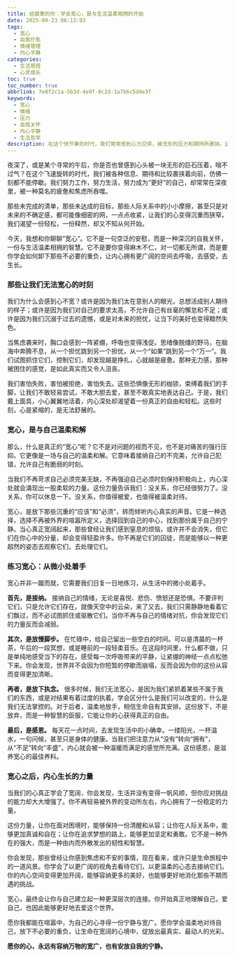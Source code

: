 ```yaml
---
title: 给疲惫的你：学会宽心，是与生活温柔相拥的开始
date: 2025-09-23 06:13:03
tags:
  - 宽心
  - 自我疗愈
  - 情绪管理
  - 内心平静
categories:
  - 生活感悟
  - 心灵成长
toc: true
toc_number: true
abbrlink: 7e8f2c1a-5b3d-4e9f-8c2d-1a7b6c5d4e3f
keywords:
  - 宽心
  - 情绪
  - 压力
  - 自我关怀
  - 内心平静
  - 生活哲学
description: 在这个快节奏的时代，我们常常感到心力交瘁，被无形的压力和期待所裹挟。这篇文章是一份温柔的邀请，邀请你停下脚步，感受内心的疲惫，并学习如何为自己“宽心”。它将带你深入探讨那些让我们无法平静的时刻，理解宽心并非逃避，而是与自我温柔和解的过程。通过细腻的心理描绘和真挚的情感共鸣，我们一同探索如何从微小处着手，练习这份宝贵的内心智慧，最终寻得一份由内而外生长的力量与宁静。
---
```


夜深了，或是某个寻常的午后，你是否也曾感到心头被一块无形的巨石压着，喘不过气？在这个飞速旋转的时代，我们被各种信息、期待和比较裹挟着向前，仿佛一刻都不能停歇。我们努力工作，努力生活，努力成为“更好”的自己，却常常在深夜里，被一种莫名的疲惫和焦虑所吞噬。

那些未完成的清单，那些未达成的目标，那些人际关系中的小小摩擦，甚至只是对未来的不确定感，都可能像细密的网，一点点收紧，让我们的心变得沉重而狭窄。我们渴望一份轻松，一份释然，却又不知从何开始。

今天，我想和你聊聊“宽心”。它不是一句空泛的安慰，而是一种深沉的自我关怀，一份与生活温柔相拥的智慧。它不是要你变得麻木不仁，对一切都无所谓，而是要你学会如何卸下那些不必要的重负，让内心拥有更广阔的空间去呼吸，去感受，去生长。

### 那些让我们无法宽心的时刻

我们为什么会感到心不宽？或许是因为我们太在意别人的眼光，总想活成别人期待的样子；或许是因为我们对自己的要求太高，不允许自己有丝毫的懈怠和不足；或许是因为我们沉溺于过去的遗憾，或是对未来的担忧，让当下的美好也变得黯然失色。

当焦虑袭来时，胸口会感到一阵紧绷，呼吸也变得浅促。思绪像脱缰的野马，在脑海中奔腾不息，从一个担忧跳到另一个担忧，从一个“如果”跳到另一个“万一”。我们试图抓住它们，控制它们，却发现越是挣扎，心就越是疲惫。那种无力感，那种被困住的感觉，是如此真实而又令人沮丧。

我们害怕失败，害怕被拒绝，害怕失去。这些恐惧像无形的枷锁，束缚着我们的手脚，让我们不敢轻易尝试，不敢大胆去爱，甚至不敢真实地表达自己。于是，我们戴上面具，小心翼翼地活着，内心深处却渴望着一份真正的自由和轻松。这些时刻，心是紧缩的，是无法舒展的。

### 宽心，是与自己温柔和解

那么，什么是真正的“宽心”呢？它不是对问题的视而不见，也不是对痛苦的强行压抑。它更像是一场与自己的温柔和解。它意味着接纳自己的不完美，允许自己犯错，允许自己有脆弱的时刻。

当我们不再苛求自己必须完美无缺，不再强迫自己必须时刻保持积极向上，内心深处就会涌现出一股柔软的力量。这份力量告诉我们：没关系，你已经很努力了。没关系，你可以休息一下。没关系，你值得被爱，也值得被温柔对待。

宽心，是放下那些沉重的“应该”和“必须”，转而倾听内心真实的声音。它是一种选择，选择不再被外界的喧嚣所定义，选择回到自己的中心，找到那份属于自己的宁静。当心真正宽阔起来，那些曾经让我们感到窒息的烦恼，或许并不会消失，但它们在你心中的分量，却会变得轻盈许多。你不再是它们的囚徒，而是能够以一种更超然的姿态去观察它们，去处理它们。

### 练习宽心：从微小处着手

宽心并非一蹴而就，它需要我们日复一日地练习，从生活中的微小处着手。

**首先，是接纳。** 接纳自己的情绪，无论是喜悦、悲伤、愤怒还是恐惧。不要评判它们，只是允许它们存在。就像天空中的云朵，来了又去，我们只需静静地看着它们飘过，而不必试图抓住或驱散它们。当你不再与自己的情绪对抗，你会发现它们的力量反而会减弱。

**其次，是放慢脚步。** 在忙碌中，给自己留出一些空白的时间。可以是清晨的一杯茶，午后的一段冥想，或是睡前的一段轻柔音乐。在这段时间里，什么都不做，只是单纯地感受当下的存在。感受每一次呼吸带来的平静，让紧绷的神经一点点松弛下来。你会发现，世界并不会因为你短暂的停歇而崩塌，反而会因为你的这份从容而变得更加清晰。

**再者，是放下执念。** 很多时候，我们无法宽心，是因为我们紧抓着某些不属于我们的东西，或是对结果有着过度的执着。学会区分什么是我们可以改变的，什么是我们无法掌控的。对于后者，温柔地放手，相信生命自有其安排。这份放下，不是放弃，而是一种智慧的臣服，它能让你的心获得真正的自由。

**最后，是感恩。** 每天花一点时间，去发现生活中的小确幸。一缕阳光，一杯温水，一句问候，甚至只是身体的健康。当我们把注意力从“没有”转向“拥有”，从“不足”转向“丰盛”，内心就会被一种温暖而满足的感觉所充满。这份感恩，是滋养宽心的最佳养料。

### 宽心之后，内心生长的力量

当我们的心真正学会了宽阔，你会发现，生活并没有变得一帆风顺，但你应对挑战的能力却大大增强了。你不再轻易被外界的变动所左右，内心拥有了一份稳定的力量。

这份力量，让你在面对困境时，能够保持一份清醒和从容；让你在人际关系中，能够更加真诚和自在；让你在追求梦想的路上，能够更加坚定和勇敢。它不是一种外在的强大，而是一种由内而外散发出的韧性和智慧。

你会发现，那些曾经让你感到焦虑和不安的事情，现在看来，或许只是生命旅程中的一道风景。你学会了以更广阔的视角去看待它们，以更温柔的心态去接纳它们。你的内心空间变得更加开阔，能够容纳更多的美好，也能够更好地消化那些不期而遇的挑战。

宽心，最终会让你与自己建立起一种更深层次的连接。你开始真正地理解自己，爱自己，也因此能够更好地去爱这个世界。

愿你我都能在喧嚣中，为自己的心寻得一份宁静与宽广。愿你学会温柔地对待自己，放下不必要的重负，让生命在宽阔的心境中，绽放出最真实、最动人的光彩。

**愿你的心，永远有容纳万物的宽广，也有安放自我的宁静。**